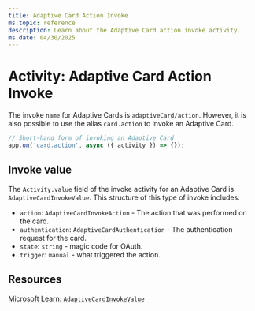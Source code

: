 ```yaml
---
title: Adaptive Card Action Invoke
ms.topic: reference
description: Learn about the Adaptive Card action invoke activity.
ms.date: 04/30/2025
---
```


# Activity: Adaptive Card Action Invoke

The invoke `name` for Adaptive Cards is `adaptiveCard/action`. However, it is also possible to use the alias `card.action` to invoke an Adaptive Card.

```typescript
// Short-hand form of invoking an Adaptive Card
app.on('card.action', async ({ activity }) => {});
```

## Invoke value

The `Activity.value` field of the invoke activity for an Adaptive Card is `AdaptiveCardInvokeValue`. This structure of this type of invoke includes:

- `action`: `AdaptiveCardInvokeAction` - The action that was performed on the card.
- `authentication`: `AdaptiveCardAuthentication` - The authentication request for the card.
- `state`: `string` - magic code for OAuth.
- `trigger`: `manual` - what triggered the action.

## Resources

[Microsoft Learn: `AdaptiveCardInvokeValue`](https://learn.microsoft.com/en-us/javascript/api/botframework-schema/adaptivecardinvokevalue?view=botbuilder-ts-latest)
